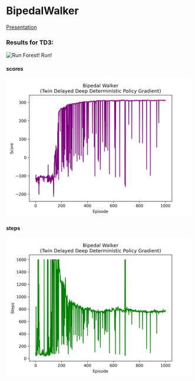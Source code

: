 # BipedalWalker
[Presentation](https://docs.google.com/presentation/d/1v8zhWPdHTUg-7cEHD7U946wDPQSQhGaJUWdMfkIr4uA/edit?usp=sharing) <br>
### Results for TD3:<br>
![Run Forest! Run!](https://github.com/Vladcorjuc/BipedWalker/blob/main/TD3/313-876.gif)<br>
#### scores <br>
<img src="https://github.com/Vladcorjuc/BipedWalker/blob/main/TD3/scores.png" alt="scores" width="500"><br>
#### steps <br>
<img src="https://github.com/Vladcorjuc/BipedWalker/blob/main/TD3/steps.png" alt="steps" width="500">
